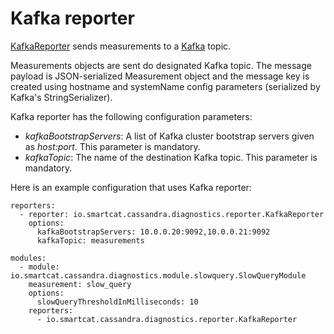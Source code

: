 # Kafka reporter

[KafkaReporter](src/main/java/io/smartcat/cassandra/diagnostics/reporter/KafkaReporter.java) sends measurements to a [Kafka](https://kafka.apache.org/) topic.

Measurements objects are sent do designated Kafka topic. The message payload is JSON-serialized Measurement object and the message key is created using hostname and systemName config parameters (serialized by Kafka's StringSerializer).

Kafka reporter has the following configuration parameters:

- _kafkaBootstrapServers_: A list of Kafka cluster bootstrap servers given as _host:port_. This parameter is mandatory.
- _kafkaTopic_: The name of the destination Kafka topic. This parameter is mandatory.

Here is an example configuration that uses Kafka reporter:

```
reporters:
  - reporter: io.smartcat.cassandra.diagnostics.reporter.KafkaReporter
    options:
      kafkaBootstrapServers: 10.0.0.20:9092,10.0.0.21:9092
      kafkaTopic: measurements

modules:
  - module: io.smartcat.cassandra.diagnostics.module.slowquery.SlowQueryModule
    measurement: slow_query
    options:
      slowQueryThresholdInMilliseconds: 10
    reporters:
      - io.smartcat.cassandra.diagnostics.reporter.KafkaReporter
```
